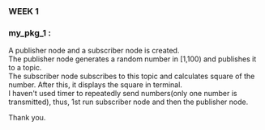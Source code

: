 ### WEEK 1

### my_pkg_1 :
A publisher node and a subscriber node is created.  
The publisher node generates a random number in [1,100) and publishes it to a topic.  
The subscriber node subscribes to this topic and calculates square of the number. After this, it displays the square in terminal.  
I haven't used timer to repeatedly send numbers(only one number is transmitted), thus, 1st run subscriber node and then the publisher node.  
  
Thank you.  
